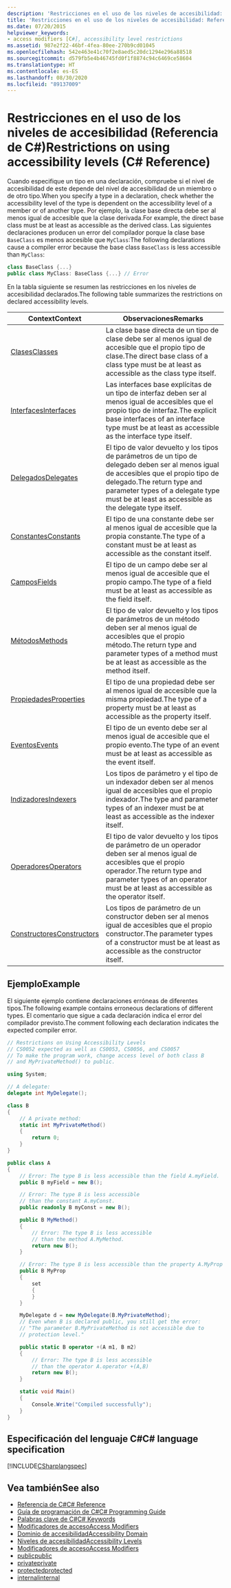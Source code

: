 ```yaml
---
description: 'Restricciones en el uso de los niveles de accesibilidad: Referencia de C#'
title: 'Restricciones en el uso de los niveles de accesibilidad: Referencia de C#'
ms.date: 07/20/2015
helpviewer_keywords:
- access modifiers [C#], accessibility level restrictions
ms.assetid: 987e2f22-46bf-4fea-80ee-270b9cd01045
ms.openlocfilehash: 542e463e41c70f2e8aed5c20dc1294e296a88518
ms.sourcegitcommit: d579fb5e4b46745fd0f1f8874c94c6469ce58604
ms.translationtype: HT
ms.contentlocale: es-ES
ms.lasthandoff: 08/30/2020
ms.locfileid: "89137009"
---
```

# <a name="restrictions-on-using-accessibility-levels-c-reference"></a><span data-ttu-id="d34b3-103">Restricciones en el uso de los niveles de accesibilidad (Referencia de C#)</span><span class="sxs-lookup"><span data-stu-id="d34b3-103">Restrictions on using accessibility levels (C# Reference)</span></span>

<span data-ttu-id="d34b3-104">Cuando especifique un tipo en una declaración, compruebe si el nivel de accesibilidad de este depende del nivel de accesibilidad de un miembro o de otro tipo.</span><span class="sxs-lookup"><span data-stu-id="d34b3-104">When you specify a type in a declaration, check whether the accessibility level of the type is dependent on the accessibility level of a member or of another type.</span></span> <span data-ttu-id="d34b3-105">Por ejemplo, la clase base directa debe ser al menos igual de accesible que la clase derivada.</span><span class="sxs-lookup"><span data-stu-id="d34b3-105">For example, the direct base class must be at least as accessible as the derived class.</span></span> <span data-ttu-id="d34b3-106">Las siguientes declaraciones producen un error del compilador porque la clase base `BaseClass` es menos accesible que `MyClass`:</span><span class="sxs-lookup"><span data-stu-id="d34b3-106">The following declarations cause a compiler error because the base class `BaseClass` is less accessible than `MyClass`:</span></span>

```csharp
class BaseClass {...}
public class MyClass: BaseClass {...} // Error
```

<span data-ttu-id="d34b3-107">En la tabla siguiente se resumen las restricciones en los niveles de accesibilidad declarados.</span><span class="sxs-lookup"><span data-stu-id="d34b3-107">The following table summarizes the restrictions on declared accessibility levels.</span></span>

|<span data-ttu-id="d34b3-108">Context</span><span class="sxs-lookup"><span data-stu-id="d34b3-108">Context</span></span>|<span data-ttu-id="d34b3-109">Observaciones</span><span class="sxs-lookup"><span data-stu-id="d34b3-109">Remarks</span></span>|
|-------------|-------------|
|[<span data-ttu-id="d34b3-110">Clases</span><span class="sxs-lookup"><span data-stu-id="d34b3-110">Classes</span></span>](../../programming-guide/classes-and-structs/classes.md)|<span data-ttu-id="d34b3-111">La clase base directa de un tipo de clase debe ser al menos igual de accesible que el propio tipo de clase.</span><span class="sxs-lookup"><span data-stu-id="d34b3-111">The direct base class of a class type must be at least as accessible as the class type itself.</span></span>|
|[<span data-ttu-id="d34b3-112">Interfaces</span><span class="sxs-lookup"><span data-stu-id="d34b3-112">Interfaces</span></span>](../../programming-guide/interfaces/index.md)|<span data-ttu-id="d34b3-113">Las interfaces base explícitas de un tipo de interfaz deben ser al menos igual de accesibles que el propio tipo de interfaz.</span><span class="sxs-lookup"><span data-stu-id="d34b3-113">The explicit base interfaces of an interface type must be at least as accessible as the interface type itself.</span></span>|
|[<span data-ttu-id="d34b3-114">Delegados</span><span class="sxs-lookup"><span data-stu-id="d34b3-114">Delegates</span></span>](../../programming-guide/delegates/index.md)|<span data-ttu-id="d34b3-115">El tipo de valor devuelto y los tipos de parámetros de un tipo de delegado deben ser al menos igual de accesibles que el propio tipo de delegado.</span><span class="sxs-lookup"><span data-stu-id="d34b3-115">The return type and parameter types of a delegate type must be at least as accessible as the delegate type itself.</span></span>|
|[<span data-ttu-id="d34b3-116">Constantes</span><span class="sxs-lookup"><span data-stu-id="d34b3-116">Constants</span></span>](../../programming-guide/classes-and-structs/constants.md)|<span data-ttu-id="d34b3-117">El tipo de una constante debe ser al menos igual de accesible que la propia constante.</span><span class="sxs-lookup"><span data-stu-id="d34b3-117">The type of a constant must be at least as accessible as the constant itself.</span></span>|
|[<span data-ttu-id="d34b3-118">Campos</span><span class="sxs-lookup"><span data-stu-id="d34b3-118">Fields</span></span>](../../programming-guide/classes-and-structs/fields.md)|<span data-ttu-id="d34b3-119">El tipo de un campo debe ser al menos igual de accesible que el propio campo.</span><span class="sxs-lookup"><span data-stu-id="d34b3-119">The type of a field must be at least as accessible as the field itself.</span></span>|
|[<span data-ttu-id="d34b3-120">Métodos</span><span class="sxs-lookup"><span data-stu-id="d34b3-120">Methods</span></span>](../../programming-guide/classes-and-structs/methods.md)|<span data-ttu-id="d34b3-121">El tipo de valor devuelto y los tipos de parámetros de un método deben ser al menos igual de accesibles que el propio método.</span><span class="sxs-lookup"><span data-stu-id="d34b3-121">The return type and parameter types of a method must be at least as accessible as the method itself.</span></span>|
|[<span data-ttu-id="d34b3-122">Propiedades</span><span class="sxs-lookup"><span data-stu-id="d34b3-122">Properties</span></span>](../../programming-guide/classes-and-structs/properties.md)|<span data-ttu-id="d34b3-123">El tipo de una propiedad debe ser al menos igual de accesible que la misma propiedad.</span><span class="sxs-lookup"><span data-stu-id="d34b3-123">The type of a property must be at least as accessible as the property itself.</span></span>|
|[<span data-ttu-id="d34b3-124">Eventos</span><span class="sxs-lookup"><span data-stu-id="d34b3-124">Events</span></span>](../../programming-guide/events/index.md)|<span data-ttu-id="d34b3-125">El tipo de un evento debe ser al menos igual de accesible que el propio evento.</span><span class="sxs-lookup"><span data-stu-id="d34b3-125">The type of an event must be at least as accessible as the event itself.</span></span>|
|[<span data-ttu-id="d34b3-126">Indizadores</span><span class="sxs-lookup"><span data-stu-id="d34b3-126">Indexers</span></span>](../../programming-guide/indexers/index.md)|<span data-ttu-id="d34b3-127">Los tipos de parámetro y el tipo de un indexador deben ser al menos igual de accesibles que el propio indexador.</span><span class="sxs-lookup"><span data-stu-id="d34b3-127">The type and parameter types of an indexer must be at least as accessible as the indexer itself.</span></span>|
|[<span data-ttu-id="d34b3-128">Operadores</span><span class="sxs-lookup"><span data-stu-id="d34b3-128">Operators</span></span>](../operators/index.md)|<span data-ttu-id="d34b3-129">El tipo de valor devuelto y los tipos de parámetro de un operador deben ser al menos igual de accesibles que el propio operador.</span><span class="sxs-lookup"><span data-stu-id="d34b3-129">The return type and parameter types of an operator must be at least as accessible as the operator itself.</span></span>|
|[<span data-ttu-id="d34b3-130">Constructores</span><span class="sxs-lookup"><span data-stu-id="d34b3-130">Constructors</span></span>](../../programming-guide/classes-and-structs/constructors.md)|<span data-ttu-id="d34b3-131">Los tipos de parámetro de un constructor deben ser al menos igual de accesibles que el propio constructor.</span><span class="sxs-lookup"><span data-stu-id="d34b3-131">The parameter types of a constructor must be at least as accessible as the constructor itself.</span></span>|

## <a name="example"></a><span data-ttu-id="d34b3-132">Ejemplo</span><span class="sxs-lookup"><span data-stu-id="d34b3-132">Example</span></span>

<span data-ttu-id="d34b3-133">El siguiente ejemplo contiene declaraciones erróneas de diferentes tipos.</span><span class="sxs-lookup"><span data-stu-id="d34b3-133">The following example contains erroneous declarations of different types.</span></span> <span data-ttu-id="d34b3-134">El comentario que sigue a cada declaración indica el error del compilador previsto.</span><span class="sxs-lookup"><span data-stu-id="d34b3-134">The comment following each declaration indicates the expected compiler error.</span></span>

```csharp
// Restrictions on Using Accessibility Levels
// CS0052 expected as well as CS0053, CS0056, and CS0057
// To make the program work, change access level of both class B
// and MyPrivateMethod() to public.

using System;

// A delegate:
delegate int MyDelegate();

class B
{
    // A private method:
    static int MyPrivateMethod()
    {
        return 0;
    }
}

public class A
{
    // Error: The type B is less accessible than the field A.myField.
    public B myField = new B();

    // Error: The type B is less accessible
    // than the constant A.myConst.
    public readonly B myConst = new B();

    public B MyMethod()
    {
        // Error: The type B is less accessible
        // than the method A.MyMethod.
        return new B();
    }

    // Error: The type B is less accessible than the property A.MyProp
    public B MyProp
    {
        set
        {
        }
    }

    MyDelegate d = new MyDelegate(B.MyPrivateMethod);
    // Even when B is declared public, you still get the error:
    // "The parameter B.MyPrivateMethod is not accessible due to
    // protection level."

    public static B operator +(A m1, B m2)
    {
        // Error: The type B is less accessible
        // than the operator A.operator +(A,B)
        return new B();
    }

    static void Main()
    {
        Console.Write("Compiled successfully");
    }
}
```

## <a name="c-language-specification"></a><span data-ttu-id="d34b3-135">Especificación del lenguaje C#</span><span class="sxs-lookup"><span data-stu-id="d34b3-135">C# language specification</span></span>

[!INCLUDE[CSharplangspec](~/includes/csharplangspec-md.md)]

## <a name="see-also"></a><span data-ttu-id="d34b3-136">Vea también</span><span class="sxs-lookup"><span data-stu-id="d34b3-136">See also</span></span>

- [<span data-ttu-id="d34b3-137">Referencia de C#</span><span class="sxs-lookup"><span data-stu-id="d34b3-137">C# Reference</span></span>](../index.md)
- [<span data-ttu-id="d34b3-138">Guía de programación de C#</span><span class="sxs-lookup"><span data-stu-id="d34b3-138">C# Programming Guide</span></span>](../../programming-guide/index.md)
- [<span data-ttu-id="d34b3-139">Palabras clave de C#</span><span class="sxs-lookup"><span data-stu-id="d34b3-139">C# Keywords</span></span>](index.md)
- [<span data-ttu-id="d34b3-140">Modificadores de acceso</span><span class="sxs-lookup"><span data-stu-id="d34b3-140">Access Modifiers</span></span>](access-modifiers.md)
- [<span data-ttu-id="d34b3-141">Dominio de accesibilidad</span><span class="sxs-lookup"><span data-stu-id="d34b3-141">Accessibility Domain</span></span>](accessibility-domain.md)
- [<span data-ttu-id="d34b3-142">Niveles de accesibilidad</span><span class="sxs-lookup"><span data-stu-id="d34b3-142">Accessibility Levels</span></span>](accessibility-levels.md)
- [<span data-ttu-id="d34b3-143">Modificadores de acceso</span><span class="sxs-lookup"><span data-stu-id="d34b3-143">Access Modifiers</span></span>](../../programming-guide/classes-and-structs/access-modifiers.md)
- [<span data-ttu-id="d34b3-144">public</span><span class="sxs-lookup"><span data-stu-id="d34b3-144">public</span></span>](public.md)
- [<span data-ttu-id="d34b3-145">private</span><span class="sxs-lookup"><span data-stu-id="d34b3-145">private</span></span>](private.md)
- [<span data-ttu-id="d34b3-146">protected</span><span class="sxs-lookup"><span data-stu-id="d34b3-146">protected</span></span>](protected.md)
- [<span data-ttu-id="d34b3-147">internal</span><span class="sxs-lookup"><span data-stu-id="d34b3-147">internal</span></span>](internal.md)
